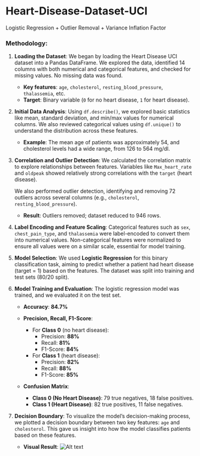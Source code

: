 # Heart-Disease-Dataset-UCI
Logistic Regression + Outlier Removal + Variance Inflation Factor 

### Methodology:

1. **Loading the Dataset**:
   We began by loading the Heart Disease UCI dataset into a Pandas DataFrame. We explored the data, identified 14 columns with both numerical and categorical features, and checked for missing values. No missing data was found.

   - **Key features**: `age`, `cholesterol`, `resting_blood_pressure`, `thalassemia`, etc.
   - **Target**: Binary variable (`0` for no heart disease, `1` for heart disease).

2. **Initial Data Analysis**:
   Using `df.describe()`, we explored basic statistics like mean, standard deviation, and min/max values for numerical columns. We also reviewed categorical values using `df.unique()` to understand the distribution across these features.

   - **Example**: The mean age of patients was approximately 54, and cholesterol levels had a wide range, from 126 to 564 mg/dl.

3. **Correlation and Outlier Detection**:
   We calculated the correlation matrix to explore relationships between features. Variables like `Max_heart_rate` and `oldpeak` showed relatively strong correlations with the `target` (heart disease).

   We also performed outlier detection, identifying and removing 72 outliers across several columns (e.g., `cholesterol`, `resting_blood_pressure`).

   - **Result**: Outliers removed; dataset reduced to 946 rows.

4. **Label Encoding and Feature Scaling**:
   Categorical features such as `sex`, `chest_pain_type`, and `thalassemia` were label-encoded to convert them into numerical values. Non-categorical features were normalized to ensure all values were on a similar scale, essential for model training.

5. **Model Selection**: 
   We used **Logistic Regression** for this binary classification task, aiming to predict whether a patient had heart disease (target = 1) based on the features. The dataset was split into training and test sets (80/20 split).

6. **Model Training and Evaluation**:
   The logistic regression model was trained, and we evaluated it on the test set. 

   - **Accuracy**: **84.7%**
   - **Precision, Recall, F1-Score**: 
     - For **Class 0** (no heart disease):
       - Precision: **88%**
       - Recall: **81%**
       - F1-Score: **84%**
     - For **Class 1** (heart disease):
       - Precision: **82%**
       - Recall: **88%**
       - F1-Score: **85%**

   - **Confusion Matrix**: 
     - **Class 0 (No Heart Disease)**: 79 true negatives, 18 false positives.
     - **Class 1 (Heart Disease)**: 82 true positives, 11 false negatives.

7. **Decision Boundary**: 
   To visualize the model’s decision-making process, we plotted a decision boundary between two key features: `age` and `cholesterol`. This gave us insight into how the model classifies patients based on these features.

   - **Visual Result**: ![Alt text](relative/path/to/2.png)

  

